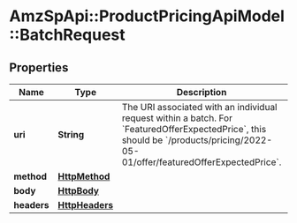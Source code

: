 # AmzSpApi::ProductPricingApiModel::BatchRequest

## Properties
Name | Type | Description | Notes
------------ | ------------- | ------------- | -------------
**uri** | **String** | The URI associated with an individual request within a batch. For &#x60;FeaturedOfferExpectedPrice&#x60;, this should be &#x60;/products/pricing/2022-05-01/offer/featuredOfferExpectedPrice&#x60;. | 
**method** | [**HttpMethod**](HttpMethod.md) |  | 
**body** | [**HttpBody**](HttpBody.md) |  | [optional] 
**headers** | [**HttpHeaders**](HttpHeaders.md) |  | [optional] 

